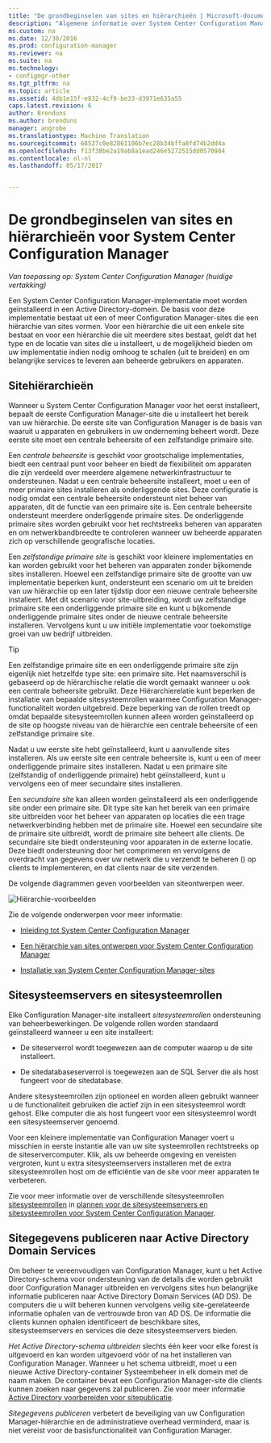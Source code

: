 ```yaml
---
title: "De grondbeginselen van sites en hiërarchieën | Microsoft-documenten"
description: "Algemene informatie over System Center Configuration Manager-sites en hiërarchieën ophalen."
ms.custom: na
ms.date: 12/30/2016
ms.prod: configuration-manager
ms.reviewer: na
ms.suite: na
ms.technology:
- configmgr-other
ms.tgt_pltfrm: na
ms.topic: article
ms.assetid: 4db1e15f-e832-4cf9-be33-d3971e635a55
caps.latest.revision: 6
author: Brenduns
ms.author: brenduns
manager: angrobe
ms.translationtype: Machine Translation
ms.sourcegitcommit: 68527c0e82861106b7ec28b34bffa8fd74b2dd4a
ms.openlocfilehash: f13f38be2a19ab8a1ead246e5272515dd0570984
ms.contentlocale: nl-nl
ms.lasthandoff: 05/17/2017


---
```

# <a name="fundamentals-of-sites-and-hierarchies-for-system-center-configuration-manager"></a>De grondbeginselen van sites en hiërarchieën voor System Center Configuration Manager

*Van toepassing op: System Center Configuration Manager (huidige vertakking)*

Een System Center Configuration Manager-implementatie moet worden geïnstalleerd in een Active Directory-domein. De basis voor deze implementatie bestaat uit een of meer Configuration Manager-sites die een hiërarchie van sites vormen. Voor een hiërarchie die uit een enkele site bestaat en voor een hiërarchie die uit meerdere sites bestaat, geldt dat het type en de locatie van sites die u installeert, u de mogelijkheid bieden om uw implementatie indien nodig omhoog te schalen (uit te breiden) en om belangrijke services te leveren aan beheerde gebruikers en apparaten.

## <a name="hierarchies-of-sites"></a>Sitehiërarchieën
Wanneer u System Center Configuration Manager voor het eerst installeert, bepaalt de eerste Configuration Manager-site die u installeert het bereik van uw hiërarchie. De eerste site van Configuration Manager is de basis van waaruit u apparaten en gebruikers in uw onderneming beheert wordt. Deze eerste site moet een centrale beheersite of een zelfstandige primaire site.  

 Een *centrale beheersite* is geschikt voor grootschalige implementaties, biedt een centraal punt voor beheer en biedt de flexibiliteit om apparaten die zijn verdeeld over meerdere algemene netwerkinfrastructuur te ondersteunen. Nadat u een centrale beheersite installeert, moet u een of meer primaire sites installeren als onderliggende sites. Deze configuratie is nodig omdat een centrale beheersite ondersteunt niet beheer van apparaten, dit de functie van een primaire site is. Een centrale beheersite ondersteunt meerdere onderliggende primaire sites. De onderliggende primaire sites worden gebruikt voor het rechtstreeks beheren van apparaten en om netwerkbandbreedte te controleren wanneer uw beheerde apparaten zich op verschillende geografische locaties.  

 Een *zelfstandige primaire site* is geschikt voor kleinere implementaties en kan worden gebruikt voor het beheren van apparaten zonder bijkomende sites installeren. Hoewel een zelfstandige primaire site de grootte van uw implementatie beperken kunt, ondersteunt een scenario om uit te breiden van uw hiërarchie op een later tijdstip door een nieuwe centrale beheersite installeert. Met dit scenario voor site-uitbreiding, wordt uw zelfstandige primaire site een onderliggende primaire site en kunt u bijkomende onderliggende primaire sites onder de nieuwe centrale beheersite installeren. Vervolgens kunt u uw initiële implementatie voor toekomstige groei van uw bedrijf uitbreiden.  

> [!TIP]  
>  Een zelfstandige primaire site en een onderliggende primaire site zijn eigenlijk niet hetzelfde type site: een primaire site. Het naamsverschil is gebaseerd op de hiërarchische relatie die wordt gemaakt wanneer u ook een centrale beheersite gebruikt. Deze Hiërarchierelatie kunt beperken de installatie van bepaalde sitesysteemrollen waarmee Configuration Manager-functionaliteit worden uitgebreid. Deze beperking van de rollen treedt op omdat bepaalde sitesysteemrollen kunnen alleen worden geïnstalleerd op de site op hoogste niveau van de hiërarchie een centrale beheersite of een zelfstandige primaire site.  

 Nadat u uw eerste site hebt geïnstalleerd, kunt u aanvullende sites installeren. Als uw eerste site een centrale beheersite is, kunt u een of meer onderliggende primaire sites installeren. Nadat u een primaire site (zelfstandig of onderliggende primaire) hebt geïnstalleerd, kunt u vervolgens een of meer secundaire sites installeren.  

 Een *secundaire site* kan alleen worden geïnstalleerd als een onderliggende site onder een primaire site. Dit type site kan het bereik van een primaire site uitbreiden voor het beheer van apparaten op locaties die een trage netwerkverbinding hebben met de primaire site. Hoewel een secundaire site de primaire site uitbreidt, wordt de primaire site beheert alle clients. De secundaire site biedt ondersteuning voor apparaten in de externe locatie. Deze biedt ondersteuning door het comprimeren en vervolgens de overdracht van gegevens over uw netwerk die u verzendt te beheren () op clients te implementeren, en dat clients naar de site verzenden.  

 De volgende diagrammen geven voorbeelden van siteontwerpen weer.  

 ![Hiërarchie-voorbeelden](media/Hierarchy_examples.png)  

 Zie de volgende onderwerpen voor meer informatie:  

-   [Inleiding tot System Center Configuration Manager](../../core/understand/introduction.md)  

-   [Een hiërarchie van sites ontwerpen voor System Center Configuration Manager](../../core/plan-design/hierarchy/design-a-hierarchy-of-sites.md)  

-   [Installatie van System Center Configuration Manager-sites](/sccm/core/servers/deploy/install/installing-sites)  

## <a name="site-system-servers-and-site-system-roles"></a>Sitesysteemservers en sitesysteemrollen  
 Elke Configuration Manager-site installeert *sitesysteemrollen* ondersteuning van beheerbewerkingen. De volgende rollen worden standaard geïnstalleerd wanneer u een site installeert:

-   De siteserverrol wordt toegewezen aan de computer waarop u de site installeert.

-   De sitedatabaseserverrol is toegewezen aan de SQL Server die als host fungeert voor de sitedatabase.

Andere sitesysteemrollen zijn optioneel en worden alleen gebruikt wanneer u de functionaliteit gebruiken die actief zijn in een sitesysteemrol wordt gehost. Elke computer die als host fungeert voor een sitesysteemrol wordt een sitesysteemserver genoemd.  

 Voor een kleinere implementatie van Configuration Manager voert u misschien in eerste instantie alle van uw site systeemrollen rechtstreeks op de siteservercomputer. Klik, als uw beheerde omgeving en vereisten vergroten, kunt u extra sitesysteemservers installeren met de extra sitesysteemrollen host om de efficiëntie van de site voor meer apparaten te verbeteren.  

 Zie voor meer informatie over de verschillende sitesysteemrollen [sitesysteemrollen](../../core/plan-design/hierarchy/plan-for-site-system-servers-and-site-system-roles.md#bkmk_planroles) in [plannen voor de sitesysteemservers en sitesysteemrollen voor System Center Configuration Manager](../../core/plan-design/hierarchy/plan-for-site-system-servers-and-site-system-roles.md).

## <a name="publishing-site-information-to-active-directory-domain-services"></a>Sitegegevens publiceren naar Active Directory Domain Services  
 Om beheer te vereenvoudigen van Configuration Manager, kunt u het Active Directory-schema voor ondersteuning van de details die worden gebruikt door Configuration Manager uitbreiden en vervolgens sites hun belangrijke informatie publiceren naar Active Directory Domain Services (AD DS). De computers die u wilt beheren kunnen vervolgens veilig site-gerelateerde informatie ophalen van de vertrouwde bron van AD DS. De informatie die clients kunnen ophalen identificeert de beschikbare sites, sitesysteemservers en services die deze sitesysteemservers bieden.  

 *Het Active Directory-schema uitbreiden* slechts één keer voor elke forest is uitgevoerd en kan worden uitgevoerd vóór of na het installeren van Configuration Manager.   Wanneer u het schema uitbreidt, moet u een nieuwe Active Directory-container Systeembeheer in elk domein met de naam maken. De container bevat een Configuration Manager-site die clients kunnen zoeken naar gegevens zal publiceren. Zie voor meer informatie [Active Directory voorbereiden voor sitepublicatie](../../core/plan-design/network/extend-the-active-directory-schema.md).  

 *Sitegegevens publiceren* verbetert de beveiliging van uw Configuration Manager-hiërarchie en de administratieve overhead verminderd, maar is niet vereist voor de basisfunctionaliteit van Configuration Manager.  

